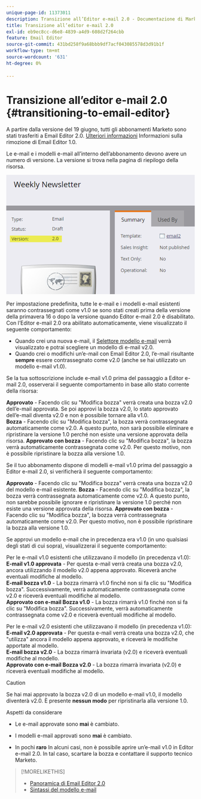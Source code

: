 ```yaml
---
unique-page-id: 11373011
description: Transizione all’Editor e-mail 2.0 - Documentazione di Marketo - Documentazione del prodotto
title: Transizione all’editor e-mail 2.0
exl-id: eb9ec8cc-d6e8-4839-a4d9-608d2f264cbb
feature: Email Editor
source-git-commit: 431bd258f9a68bbb9df7acf043085578d3d91b1f
workflow-type: tm+mt
source-wordcount: '631'
ht-degree: 0%

---
```


# Transizione all’editor e-mail 2.0 {#transitioning-to-email-editor}

A partire dalla versione del 19 giugno, tutti gli abbonamenti Marketo sono stati trasferiti a Email Editor 2.0. [Ulteriori informazioni](https://nation.marketo.com/docs/DOC-7038) Informazioni sulla rimozione di Email Editor 1.0.

Le e-mail e i modelli e-mail all’interno dell’abbonamento devono avere un numero di versione. La versione si trova nella pagina di riepilogo della risorsa.

![](assets/five-5.png)

Per impostazione predefinita, tutte le e-mail e i modelli e-mail esistenti saranno contrassegnati come v1.0 se sono stati creati prima della versione della primavera 16 o dopo la versione quando Editor e-mail 2.0 è disabilitato. Con l’Editor e-mail 2.0 ora abilitato automaticamente, viene visualizzato il seguente comportamento:

* Quando crei una nuova e-mail, il [Selettore modello e-mail](email-template-picker-overview.md) verrà visualizzato e potrai scegliere un modello di e-mail v2.0.
* Quando crei o modifichi un’e-mail con Email Editor 2.0, l’e-mail risultante **sempre** essere contrassegnato come v2.0 (anche se hai utilizzato un modello e-mail v1.0).

Se la tua sottoscrizione include e-mail v1.0 prima del passaggio a Editor e-mail 2.0, osserverai il seguente comportamento in base allo stato corrente della risorsa:

**Approvato** - Facendo clic su &quot;Modifica bozza&quot; verrà creata una bozza v2.0 dell’e-mail approvata. Se poi approvi la bozza v2.0, lo stato approvato dell’e-mail diventa v2.0 e non è possibile tornare alla v1.0.\
**Bozza** - Facendo clic su &quot;Modifica bozza&quot;, la bozza verrà contrassegnata automaticamente come v2.0. A questo punto, non sarà possibile eliminare e ripristinare la versione 1.0 perché non esiste una versione approvata della risorsa.
**Approvato con bozza** - Facendo clic su &quot;Modifica bozza&quot;, la bozza verrà automaticamente contrassegnata come v2.0. Per questo motivo, non è possibile ripristinare la bozza alla versione 1.0.

Se il tuo abbonamento dispone di modelli e-mail v1.0 prima del passaggio a Editor e-mail 2.0, si verificherà il seguente comportamento:

**Approvato** - Facendo clic su &quot;Modifica bozza&quot; verrà creata una bozza v2.0 del modello e-mail esistente.
**Bozza** - Facendo clic su &quot;Modifica bozza&quot;, la bozza verrà contrassegnata automaticamente come v2.0. A questo punto, non sarebbe possibile ignorare e ripristinare la versione 1.0 perché non esiste una versione approvata della risorsa.
**Approvato con bozza** - Facendo clic su &quot;Modifica bozza&quot;, la bozza verrà contrassegnata automaticamente come v2.0. Per questo motivo, non è possibile ripristinare la bozza alla versione 1.0.

Se approvi un modello e-mail che in precedenza era v1.0 (in uno qualsiasi degli stati di cui sopra), visualizzerai il seguente comportamento:

Per le e-mail v1.0 esistenti che utilizzavano il modello (in precedenza v1.0):\
**E-mail v1.0 approvata** - Per questa e-mail verrà creata una bozza v2.0, ancora utilizzando il modello v2.0 appena approvato. Riceverà anche eventuali modifiche al modello.\
**E-mail bozza v1.0** - La bozza rimarrà v1.0 finché non si fa clic su &quot;Modifica bozza&quot;. Successivamente, verrà automaticamente contrassegnata come v2.0 e riceverà eventuali modifiche al modello.\
**Approvato con e-mail Bozza v1.0** - La bozza rimarrà v1.0 finché non si fa clic su &quot;Modifica bozza&quot;. Successivamente, verrà automaticamente contrassegnata come v2.0 e riceverà eventuali modifiche al modello.

Per le e-mail v2.0 esistenti che utilizzavano il modello (in precedenza v1.0):\
**E-mail v2.0 approvata** - Per questa e-mail verrà creata una bozza v2.0, che &quot;utilizza&quot; ancora il modello appena approvato, e riceverà le modifiche apportate al modello.\
**E-mail bozza v2.0** - La bozza rimarrà invariata (v2.0) e riceverà eventuali modifiche al modello.\
**Approvato con e-mail Bozza v2.0** - La bozza rimarrà invariata (v2.0) e riceverà eventuali modifiche al modello.

>[!CAUTION]
>
>Se hai mai approvato la bozza v2.0 di un modello e-mail v1.0, il modello diventerà v2.0. È presente **nessun modo** per ripristinarla alla versione 1.0.

Aspetti da considerare

* Le e-mail approvate sono **mai** è cambiato.

* I modelli e-mail approvati sono **mai** è cambiato.

* In pochi **raro** In alcuni casi, non è possibile aprire un’e-mail v1.0 in Editor e-mail 2.0. In tal caso, scartare la bozza e contattare il supporto tecnico Marketo.

>[!MORELIKETHIS]
>
>* [Panoramica di Email Editor 2.0](/help/marketo/product-docs/email-marketing/general/email-editor-2/email-editor-v2-0-overview.md)
>* [Sintassi del modello e-mail](/help/marketo/product-docs/email-marketing/general/email-editor-2/email-template-syntax.md)
